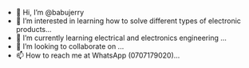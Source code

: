 - 👋 Hi, I’m @babujerry
- 👀 I’m interested in learning how to solve different types of electronic products...
- 🌱 I’m currently learning electrical and electronics engineering ...
- 💞️ I’m looking to collaborate on ...
- 📫 How to reach me at WhatsApp (0707179020)...

<!---
babujerry/babujerry is a ✨ special ✨ repository because its `README.md` (this file) appears on your GitHub profile.
You can click the Preview link to take a look at your changes.
--->
